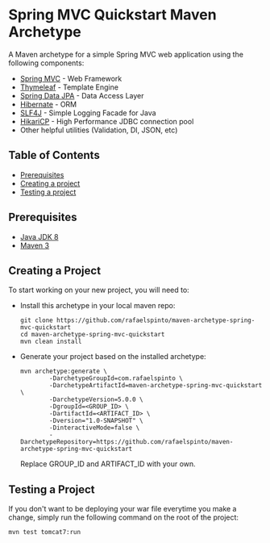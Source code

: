 # Spring MVC Quickstart Maven Archetype

A Maven archetype for a simple Spring MVC web application using the following components:

* [Spring MVC](https://docs.spring.io/spring/docs/current/spring-framework-reference/web.html) - Web Framework
* [Thymeleaf](http://www.thymeleaf.org/) - Template Engine
* [Spring Data JPA](https://docs.spring.io/spring/docs/current/spring-framework-reference/web.html) - Data Access Layer
* [Hibernate](http://hibernate.org/) - ORM
* [SLF4J](https://www.slf4j.org/) - Simple Logging Facade for Java
* [HikariCP](https://github.com/brettwooldridge/HikariCP) - High Performance JDBC connection pool
* Other helpful utilities (Validation, DI, JSON, etc)

## Table of Contents

* [Prerequisites](#prerequisites)
* [Creating a project](#creating-a-project)
* [Testing a project](#testing-a-project)

## Prerequisites

* [Java JDK 8](http://www.oracle.com/technetwork/java/javase/downloads/index.html)
* [Maven 3](https://maven.apache.org)

## Creating a Project

To start working on your new project, you will need to:

* Install this archetype in your local maven repo:

    ```
    git clone https://github.com/rafaelspinto/maven-archetype-spring-mvc-quickstart
    cd maven-archetype-spring-mvc-quickstart
    mvn clean install
    ```

* Generate your project based on the installed archetype:

    ```
    mvn archetype:generate \
            -DarchetypeGroupId=com.rafaelspinto \
            -DarchetypeArtifactId=maven-archetype-spring-mvc-quickstart \
            -DarchetypeVersion=5.0.0 \
            -DgroupId=<GROUP_ID> \
            -DartifactId=<ARTIFACT_ID> \
            -Dversion="1.0-SNAPSHOT" \
            -DinteractiveMode=false \
            -DarchetypeRepository=https://github.com/rafaelspinto/maven-archetype-spring-mvc-quickstart
    ```
    
    Replace GROUP_ID and ARTIFACT_ID with your own.
    
## Testing a Project

If you don't want to be deploying your war file everytime you make a change, simply run the following command on the root of the project:

```
mvn test tomcat7:run
```


